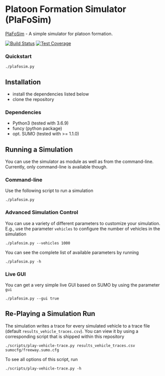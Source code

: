 # Platoon Formation Simulator (PlaFoSim)

[PlaFoSim](https://www.plafosim.de) - A simple simulator for platoon formation.

[![Build Status](https://drone.tkn.tu-berlin.de/api/badges/CCS/plafosim/status.svg)](https://drone.tkn.tu-berlin.de/CCS/plafosim)
[![Test Coverage](https://plafosim.de/coverage/coverage.svg)](https://drone.tkn.tu-berlin.de/CCS/plafosim)

### Quickstart

```./plafosim.py```

## Installation

- install the dependencies listed below
- clone the repository

### Dependencies

- Python3 (tested with 3.6.9)
- funcy (python package)
- opt. SUMO (tested with >= 1.1.0)

## Running a Simulation

You can use the simulator as module as well as from the command-line.
Currently, only command-line is available though.

### Command-line

Use the following script to run a simulation

```./plafosim.py```

### Advanced Simulation Control

You can use a variety of different parameters to customize your simulation.
E.g., use the parameter `vehicles` to configure the number of vehicles in the simulation

```./plafosim.py --vehicles 1000```

You can see the complete list of available parameters by running

```./plafosim.py -h```

### Live GUI

You can get a very simple live GUI based on SUMO by using the parameter `gui`

```./plafosim.py --gui true```

## Re-Playing a Simulation Run

The simulation writes a trace for every simulated vehicle to a trace file (default `results_vehicle_traces.csv`).
You can view it by using a corresponding script that is shipped within this repository

```./scripts/play-vehicle-trace.py results_vehicle_traces.csv sumocfg/freeway.sumo.cfg```

To see all options of this script, run

```./scripts/play-vehicle-trace.py -h```
